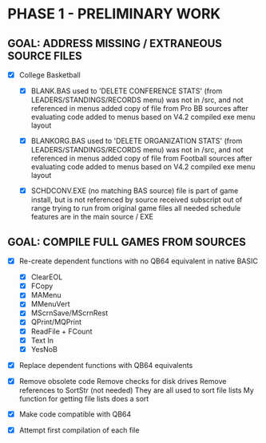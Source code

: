 
# PHASE 1 - PRELIMINARY WORK

## GOAL: ADDRESS MISSING / EXTRANEOUS SOURCE FILES

- [X] College Basketball
	- [X] BLANK.BAS
		used to 'DELETE CONFERENCE STATS' (from LEADERS/STANDINGS/RECORDS menu)
		was not in /src, and not referenced in menus
		added copy of file from Pro BB sources after evaluating code
		added to menus based on V4.2 compiled exe menu layout

	- [X] BLANKORG.BAS
		used to 'DELETE ORGANIZATION STATS' (from LEADERS/STANDINGS/RECORDS menu)
		was not in /src, and not referenced in menus
		added copy of file from Football sources after evaluating code
		added to menus based on V4.2 compiled exe menu layout

	- [X] SCHDCONV.EXE (no matching BAS source)
		file is part of game install, but is not referenced by source
		received subscript out of range trying to run from original game files
		all needed schedule features are in the main source / EXE


## GOAL: COMPILE FULL GAMES FROM SOURCES

- [X] Re-create dependent functions with no QB64 equivalent in native BASIC
	- [X] ClearEOL
	- [X] FCopy
	- [X] MAMenu
	- [X] MMenuVert
	- [X] MScrnSave/MScrnRest
	- [X] QPrint/MQPrint	
	- [X] ReadFile + FCount
	- [X] Text In
	- [X] YesNoB
	
- [X] Replace dependent functions with QB64 equivalents

- [X] Remove obsolete code
	Remove checks for disk drives
	Remove references to SortStr (not needed)
		They are all used to sort file lists
		My function for getting file lists does a sort

- [X] Make code compatible with QB64

- [X] Attempt first compilation of each file
